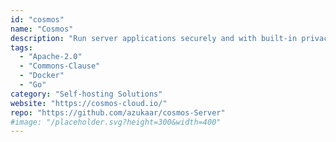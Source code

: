 ```yaml
---
id: "cosmos"
name: "Cosmos"
description: "Run server applications securely and with built-in privacy features. It acts as a secure gateway to your application, as well as a server manager."
tags:
  - "Apache-2.0"
  - "Commons-Clause"
  - "Docker"
  - "Go"
category: "Self-hosting Solutions"
website: "https://cosmos-cloud.io/"
repo: "https://github.com/azukaar/cosmos-Server"
#image: "/placeholder.svg?height=300&width=400"
---
```


